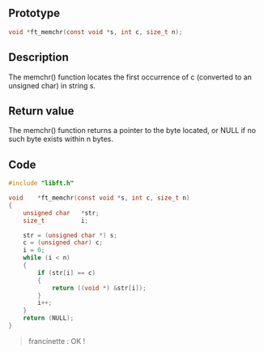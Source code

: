 ## Prototype

```c
void *ft_memchr(const void *s, int c, size_t n);
```

## Description

The memchr() function locates the first occurrence of c (converted to an unsigned char) in string s.

## Return value

The memchr() function returns a pointer to the byte located, or NULL if no such byte exists within n
     bytes.

## Code

```c
#include "libft.h"

void    *ft_memchr(const void *s, int c, size_t n)
{
    unsigned char   *str;
    size_t          i;

    str = (unsigned char *) s;
    c = (unsigned char) c;
    i = 0;
    while (i < n)
    {
        if (str[i] == c)
        {
            return ((void *) &str[i]);
        }
        i++;
    }
    return (NULL);
}
```

> francinette : OK !